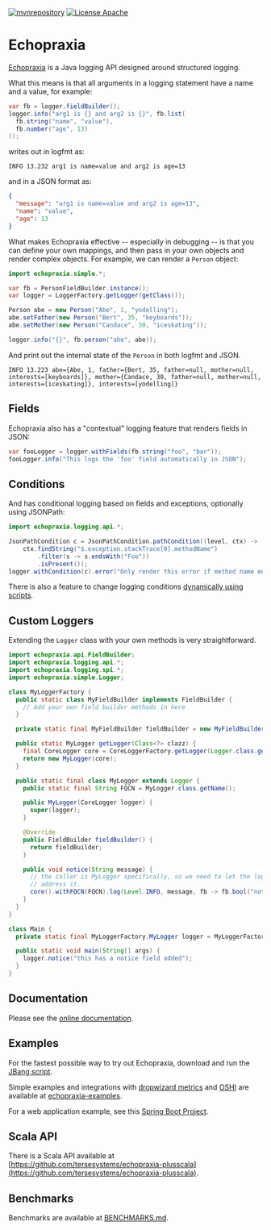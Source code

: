 
<!---freshmark shields
output = [
	link(shield('mvnrepository', 'mvnrepository', '{{group}}', 'blue'), 'https://mvnrepository.com/artifact/{{group}}'),
	link(shield('License Apache', 'license', 'Apache', 'blue'), 'https://tldrlegal.com/license/apache-license-2.0-(apache-2.0)'),
	].join('\n')
-->
[![mvnrepository](https://img.shields.io/badge/mvnrepository-com.tersesystems.echopraxia-blue.svg)](https://mvnrepository.com/artifact/com.tersesystems.echopraxia)
[![License Apache](https://img.shields.io/badge/license-Apache-blue.svg)](https://tldrlegal.com/license/apache-license-2.0-(apache-2.0))
<!---freshmark /shields -->
# Echopraxia

[Echopraxia](https://github.com/tersesystems/echopraxia) is a Java logging API designed around structured logging.  

What this means is that all arguments in a logging statement have a name and a value, for example:

```java
var fb = logger.fieldBuilder();
logger.info("arg1 is {} and arg2 is {}", fb.list(
  fb.string("name", "value"),
  fb.number("age", 13)
));
```

writes out in logfmt as:

```
INFO 13.232 arg1 is name=value and arg2 is age=13
```

and in a JSON format as:

```json
{
  "message": "arg1 is name=value and arg2 is age=13",
  "name": "value",
  "age": 13
}
```

What makes Echopraxia effective -- especially in debugging -- is that you can define your own mappings, and then pass in your own objects and render complex objects.  For example, we can render a `Person` object:

```java
import echopraxia.simple.*;

var fb = PersonFieldBuilder.instance();
var logger = LoggerFactory.getLogger(getClass());

Person abe = new Person("Abe", 1, "yodelling");
abe.setFather(new Person("Bert", 35, "keyboards"));
abe.setMother(new Person("Candace", 30, "iceskating"));

logger.info("{}", fb.person("abe", abe));
```

And print out the internal state of the `Person` in both logfmt and JSON.

```
INFO 13.223 abe={Abe, 1, father={Bert, 35, father=null, mother=null, interests=[keyboards]}, mother={Candace, 30, father=null, mother=null, interests=[iceskating]}, interests=[yodelling]}
```

## Fields

Echopraxia also has a "contextual" logging feature that renders fields in JSON:

```java
var fooLogger = logger.withFields(fb.string("foo", "bar"));
fooLogger.info("This logs the 'foo' field automatically in JSON");
```

## Conditions

And has conditional logging based on fields and exceptions, optionally using JSONPath:

```java
import echopraxia.logging.api.*;

JsonPathCondition c = JsonPathCondition.pathCondition((level, ctx) ->
    ctx.findString("$.exception.stackTrace[0].methodName")
        .filter(s -> s.endsWith("Foo"))
        .isPresent());
logger.withCondition(c).error("Only render this error if method name ends in Foo", e);
```

There is also a feature to change logging conditions [dynamically using scripts](https://github.com/tersesystems/smallest-dynamic-logging-example).

## Custom Loggers

Extending the `Logger` class with your own methods is very straightforward.

```java
import echopraxia.api.FieldBuilder;
import echopraxia.logging.api.*;
import echopraxia.logging.spi.*;
import echopraxia.simple.Logger;

class MyLoggerFactory {
  public static class MyFieldBuilder implements FieldBuilder {
    // Add your own field builder methods in here
  }

  private static final MyFieldBuilder fieldBuilder = new MyFieldBuilder();

  public static MyLogger getLogger(Class<?> clazz) {
    final CoreLogger core = CoreLoggerFactory.getLogger(Logger.class.getName(), clazz);
    return new MyLogger(core);
  }

  public static final class MyLogger extends Logger {
    public static final String FQCN = MyLogger.class.getName();

    public MyLogger(CoreLogger logger) {
      super(logger);
    }

    @Override
    public FieldBuilder fieldBuilder() {
      return fieldBuilder;
    }

    public void notice(String message) {
      // the caller is MyLogger specifically, so we need to let the logging framework know how to
      // address it.
      core().withFQCN(FQCN).log(Level.INFO, message, fb -> fb.bool("notice", true), fieldBuilder());
    }
  }
}

class Main {
  private static final MyLoggerFactory.MyLogger logger = MyLoggerFactory.getLogger(Main.class);

  public static void main(String[] args) {
    logger.notice("this has a notice field added");
  }
}
```

## Documentation

Please see the [online documentation](https://tersesystems.github.io/echopraxia).

## Examples

For the fastest possible way to try out Echopraxia, download and run the [JBang script](https://github.com/tersesystems/smallest-dynamic-logging-example/blob/main/jbang/Script.java).

Simple examples and integrations with [dropwizard metrics](https://metrics.dropwizard.io/4.2.0/) and [OSHI](https://github.com/oshi/oshi) are available at [echopraxia-examples](https://github.com/tersesystems/echopraxia-examples).

For a web application example, see this [Spring Boot Project](https://github.com/tersesystems/echopraxia-spring-boot-example).

## Scala API

There is a Scala API available at [https://github.com/tersesystems/echopraxia-plusscala](https://github.com/tersesystems/echopraxia-plusscala).

## Benchmarks

Benchmarks are available at [BENCHMARKS.md](BENCHMARKS.md).
